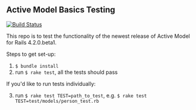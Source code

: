 ## Active Model Basics Testing 

[![Build Status](https://travis-ci.org/nickmeehan/active_model_basics_testing.png)](https://travis-ci.org/nickmeehan/active_model_basics_testing)

This repo is to test the functionality of the newest release of Active Model for Rails 4.2.0.beta1.

Steps to get set-up:

1. `$ bundle install`
2. run `$ rake test`, all the tests should pass

If you'd like to run tests individually:

3. run `$ rake test TEST=path_to_test`, e.g. `$ rake test TEST=test/models/person_test.rb`